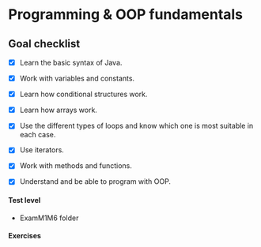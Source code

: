 # Programming & OOP fundamentals

## Goal checklist

- [x] Learn the basic syntax of Java.
- [x] Work with variables and constants.
- [x] Learn how conditional structures work.
- [x] Learn how arrays work.
- [x] Use the different types of loops and know which one is most suitable in each case.
- [x] Use iterators.
- [x] Work with methods and functions.
- [x] Understand and be able to program with OOP.


#### Test level

- ExamM1M6 folder

#### Exercises

